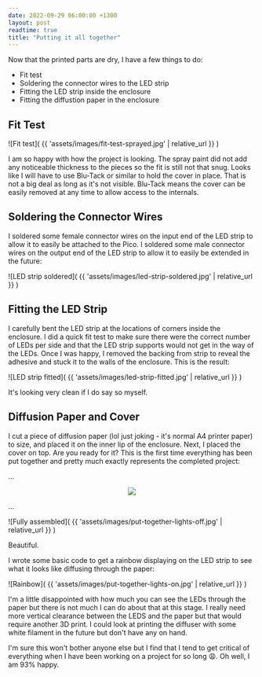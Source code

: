 ```yaml
---
date: 2022-09-29 06:00:00 +1300
layout: post
readtime: true
title: "Putting it all together"
---
```


Now that the printed parts are dry, I have a few things to do:

* Fit test
* Soldering the connector wires to the LED strip
* Fitting the LED strip inside the enclosure
* Fitting the diffustion paper in the enclosure

## Fit Test

![Fit test]( {{ 'assets/images/fit-test-sprayed.jpg' | relative_url }} )

I am so happy with how the project is looking. The spray paint did not add any noticeable thickness to the pieces so the fit is still not that snug. Looks like I will have to use Blu-Tack or similar to hold the cover in place. That is not a big deal as long as it's not visible. Blu-Tack means the cover can be easily removed at any time to allow access to the internals.

## Soldering the Connector Wires

I soldered some female connector wires on the input end of the LED strip to allow it to easily be attached to the Pico. I soldered some male connector wires on the output end of the LED strip to allow it to easily be extended in the future:

![LED strip soldered]( {{ 'assets/images/led-strip-soldered.jpg' | relative_url }} )

## Fitting the LED Strip

I carefully bent the LED strip at the locations of corners inside the enclosure. I did a quick fit test to make sure there were the correct number of LEDs per side and that the LED strip supports would not get in the way of the LEDs. Once I was happy, I removed the backing from strip to reveal the adhesive and stuck it to the walls of the enclosure. This is the result:

![LED strip fitted]( {{ 'assets/images/led-strip-fitted.jpg' | relative_url }} )

It's looking very clean if I do say so myself.

## Diffusion Paper and Cover

I cut a piece of diffusion paper (lol just joking - it's normal A4 printer paper) to size, and placed it on the inner lip of the enclosure. Next, I placed the cover on top. Are you ready for it? This is the first time everything has been put together and pretty much exactly represents the completed project:

...

<div style="text-align: center"><img src="{{ site.baseurl }}/assets/images/wait-for-it.gif"></div>

...

![Fully assembled]( {{ 'assets/images/put-together-lights-off.jpg' | relative_url }} )

Beautiful.

I wrote some basic code to get a rainbow displaying on the LED strip to see what it looks like diffusing through the paper:

![Rainbow]( {{ 'assets/images/put-together-lights-on.jpg' | relative_url }} )

I'm a little disappointed with how much you can see the LEDs through the paper but there is not much I can do about that at this stage. I really need more vertical clearance between the LEDS and the paper but that would require another 3D print. I could look at printing the diffuser with some white filament in the future but don't have any on hand.

I'm sure this won't bother anyone else but I find that I tend to get critical of everything when I have been working on a project for so long 😩. Oh well, I am 93% happy.
